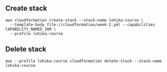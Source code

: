 ## Create stack 

```shell
aws cloudformation create-stack --stack-name lohika-course \
  --template-body file://cloudformation/week-2.yml --capabilities CAPABILITY_NAMED_IAM \
  --profile lohika-course
```

## Delete stack

```shell
aws --profile lohika-course cloudformation delete-stack --stack-name lohika-course
```
